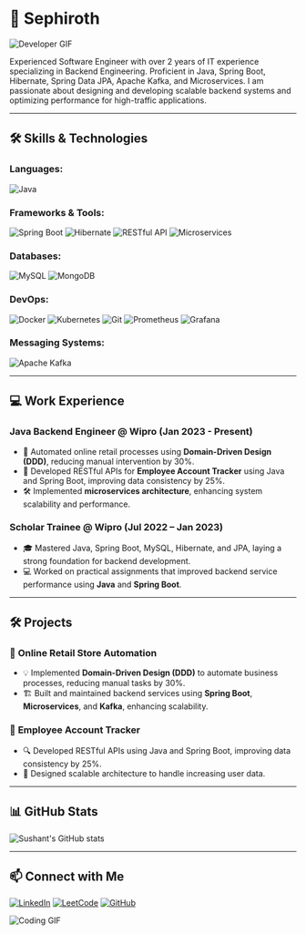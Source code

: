 # 👋 Sephiroth
![Developer GIF]([https://tenor.com/bj7eE.gif](https://media1.tenor.com/m/sCsga-4vdrAAAAAC/sephiroth-bring-it.gif))

Experienced Software Engineer with over 2 years of IT experience specializing in Backend Engineering. Proficient in Java, Spring Boot, Hibernate, Spring Data JPA, Apache Kafka, and Microservices. I am passionate about designing and developing scalable backend systems and optimizing performance for high-traffic applications.

---

## 🛠 Skills & Technologies

### Languages:
![Java](https://img.shields.io/badge/Java-ED8B00?style=for-the-badge&logo=java&logoColor=white)

### Frameworks & Tools:
![Spring Boot](https://img.shields.io/badge/Spring%20Boot-6DB33F?style=for-the-badge&logo=spring-boot&logoColor=white)
![Hibernate](https://img.shields.io/badge/Hibernate-59666C?style=for-the-badge&logo=Hibernate&logoColor=white)
![RESTful API](https://img.shields.io/badge/RESTful_API-FCC624?style=for-the-badge&logo=api&logoColor=black)
![Microservices](https://img.shields.io/badge/Microservices-007396?style=for-the-badge&logo=microservices&logoColor=white)

### Databases:
![MySQL](https://img.shields.io/badge/MySQL-4479A1?style=for-the-badge&logo=mysql&logoColor=white)
![MongoDB](https://img.shields.io/badge/MongoDB-4EA94B?style=for-the-badge&logo=mongodb&logoColor=white)

### DevOps:
![Docker](https://img.shields.io/badge/Docker-2496ED?style=for-the-badge&logo=docker&logoColor=white)
![Kubernetes](https://img.shields.io/badge/Kubernetes-326CE5?style=for-the-badge&logo=kubernetes&logoColor=white)
![Git](https://img.shields.io/badge/Git-F05032?style=for-the-badge&logo=git&logoColor=white)
![Prometheus](https://img.shields.io/badge/Prometheus-E6522C?style=for-the-badge&logo=prometheus&logoColor=white)
![Grafana](https://img.shields.io/badge/Grafana-F46800?style=for-the-badge&logo=grafana&logoColor=white)

### Messaging Systems:
![Apache Kafka](https://img.shields.io/badge/Apache%20Kafka-231F20?style=for-the-badge&logo=apache-kafka&logoColor=white)

---

## 💻 Work Experience

### Java Backend Engineer @ Wipro (Jan 2023 - Present)
- 🚀 Automated online retail processes using **Domain-Driven Design (DDD)**, reducing manual intervention by 30%.
- 🔧 Developed RESTful APIs for **Employee Account Tracker** using Java and Spring Boot, improving data consistency by 25%.
- 🛠️ Implemented **microservices architecture**, enhancing system scalability and performance.

### Scholar Trainee @ Wipro (Jul 2022 – Jan 2023)
- 🎓 Mastered Java, Spring Boot, MySQL, Hibernate, and JPA, laying a strong foundation for backend development.
- 💻 Worked on practical assignments that improved backend service performance using **Java** and **Spring Boot**.

---

## 🛠️ Projects

### 🛒 **Online Retail Store Automation**
- 💡 Implemented **Domain-Driven Design (DDD)** to automate business processes, reducing manual tasks by 30%.
- 🏗️ Built and maintained backend services using **Spring Boot**, **Microservices**, and **Kafka**, enhancing scalability.

### 💼 **Employee Account Tracker**
- 🔍 Developed RESTful APIs using Java and Spring Boot, improving data consistency by 25%.
- 🔨 Designed scalable architecture to handle increasing user data.

---

## 📊 GitHub Stats

![Sushant's GitHub stats](https://github-readme-stats.vercel.app/api?username=sephiroth7484&show_icons=true&theme=radical)


---

## 📫 Connect with Me
[![LinkedIn](https://img.shields.io/badge/LinkedIn-blue.svg?style=for-the-badge&logo=linkedin)](https://www.linkedin.com/in/sushant7684/)
[![LeetCode](https://img.shields.io/badge/LeetCode-FFA116?style=for-the-badge&logo=leetcode&logoColor=white)](https://leetcode.com/u/Sephiro1h/)
[![GitHub](https://img.shields.io/badge/GitHub-100000?style=for-the-badge&logo=github&logoColor=white)](https://github.com/sephiroth7484)

![Coding GIF](https://media.giphy.com/media/ZVik7pBtu9dNS/giphy.gif)
